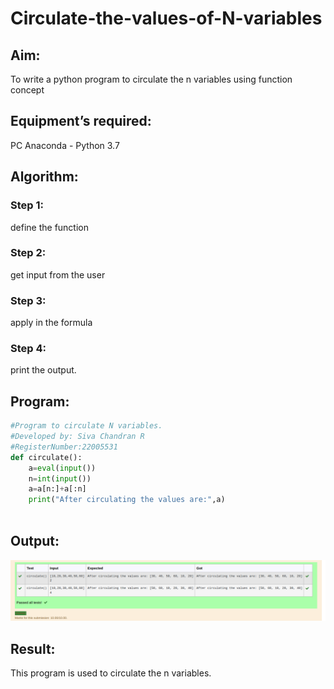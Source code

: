 # Circulate-the-values-of-N-variables
## Aim:
To write a python program to circulate the n variables using function concept
## Equipment’s required:
PC
Anaconda - Python 3.7
## Algorithm: 
### Step 1: 
define the function
### Step 2: 
get input from the user
### Step 3: 
apply in the formula
### Step 4: 
print the output.







## Program:
``` python 
#Program to circulate N variables.
#Developed by: Siva Chandran R
#RegisterNumber:22005531
def circulate():
    a=eval(input())
    n=int(input())
    a=a[n:]+a[:n]
    print("After circulating the values are:",a)
    
  ```  
## Output:
![OUTPUT](ot4.png)

## Result:
This program is used to circulate the n variables.
